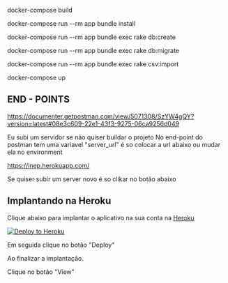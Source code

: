 docker-compose build

docker-compose run --rm app bundle install

docker-compose run --rm app bundle exec rake db:create

docker-compose run --rm app bundle exec rake db:migrate

docker-compose run --rm app bundle exec rake csv:import

docker-compose up

## END - POINTS
https://documenter.getpostman.com/view/5071308/SzYW4gQY?version=latest#08e3c609-22e1-43f3-9275-06ca9256d049

Eu subi um servidor se não quiser buildar o projeto
No end-point do postman tem uma variavel "server_url" é so colocar a url abaixo ou mudar ela no environment 

https://inep.herokuapp.com/

Se quiser subir um server novo é so clikar no botão abaixo

## Implantando na Heroku

Clique abaixo para implantar o aplicativo na sua conta na [Heroku](https://www.heroku.com/)

[![Deploy to Heroku](https://www.herokucdn.com/deploy/button.svg)](https://heroku.com/deploy?template=https://github.com/sergiohc/inep)

Em seguida clique no botão "Deploy"

Ao finalizar a implantação.

Clique no botão "View"


